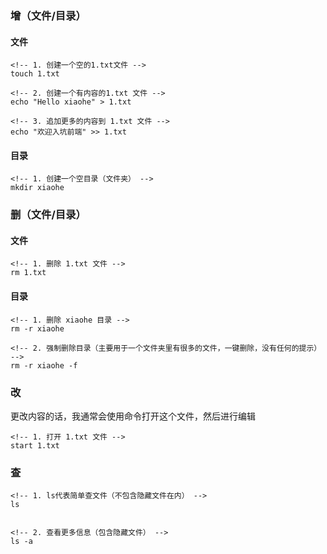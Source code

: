### 增（文件/目录）
#### 文件
```git
<!-- 1. 创建一个空的1.txt文件 -->
touch 1.txt

<!-- 2. 创建一个有内容的1.txt 文件 -->
echo "Hello xiaohe" > 1.txt

<!-- 3. 追加更多的内容到 1.txt 文件 -->
echo "欢迎入坑前端" >> 1.txt
```
#### 目录
```git
<!-- 1. 创建一个空目录（文件夹） -->
mkdir xiaohe
```
### 删（文件/目录）
#### 文件
```git
<!-- 1. 删除 1.txt 文件 -->
rm 1.txt
```
#### 目录
```git
<!-- 1. 删除 xiaohe 目录 -->
rm -r xiaohe

<!-- 2. 强制删除目录（主要用于一个文件夹里有很多的文件，一键删除，没有任何的提示） -->
rm -r xiaohe -f
```

### 改
更改内容的话，我通常会使用命令打开这个文件，然后进行编辑
```git
<!-- 1. 打开 1.txt 文件 -->
start 1.txt
```
### 查
```git
<!-- 1. ls代表简单查文件（不包含隐藏文件在内） -->
ls


<!-- 2. 查看更多信息（包含隐藏文件） -->
ls -a
```